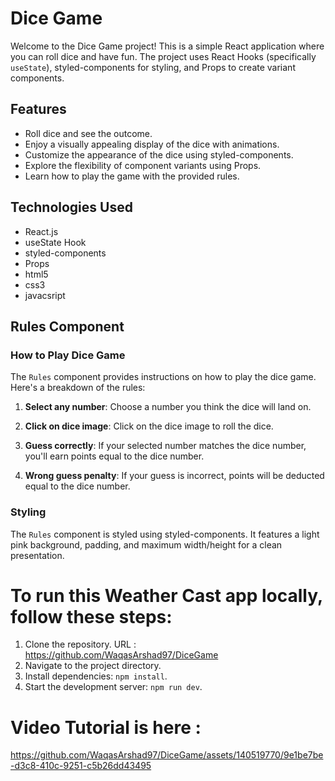 # Dice Game

Welcome to the Dice Game project! This is a simple React application where you can roll dice and have fun. The project uses React Hooks (specifically `useState`), styled-components for styling, and Props to create variant components.

## Features

- Roll dice and see the outcome.
- Enjoy a visually appealing display of the dice with animations.
- Customize the appearance of the dice using styled-components.
- Explore the flexibility of component variants using Props.
- Learn how to play the game with the provided rules.

## Technologies Used

- React.js
- useState Hook
- styled-components
- Props
- html5
- css3
- javacsript
  
## Rules Component

### How to Play Dice Game

The `Rules` component provides instructions on how to play the dice game. Here's a breakdown of the rules:

1. **Select any number**: Choose a number you think the dice will land on.

2. **Click on dice image**: Click on the dice image to roll the dice.

3. **Guess correctly**: If your selected number matches the dice number, you'll earn points equal to the dice number.

4. **Wrong guess penalty**: If your guess is incorrect, points will be deducted equal to the dice number.

### Styling

The `Rules` component is styled using styled-components. It features a light pink background, padding, and maximum width/height for a clean presentation.

# To run this Weather Cast app locally, follow these steps:

1. Clone the repository.
   URL : https://github.com/WaqasArshad97/DiceGame
3. Navigate to the project directory.
4. Install dependencies: `npm install`.
5. Start the development server: `npm run dev`.
# Video Tutorial is here :
https://github.com/WaqasArshad97/DiceGame/assets/140519770/9e1be7be-d3c8-410c-9251-c5b26dd43495
